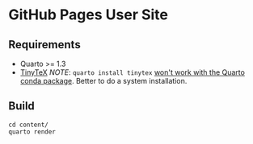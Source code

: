 # GitHub Pages User Site

## Requirements

* Quarto >= 1.3
* [TinyTeX](https://yihui.org/tinytex/#installation) _NOTE_: `quarto install tinytex`
  [won't work with the Quarto conda package](https://github.com/conda-forge/quarto-feedstock/issues/23).
  Better to do a system installation.


## Build

```
cd content/
quarto render
```
